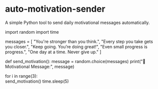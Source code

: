 # auto-motivation-sender
A simple Python tool to send daily motivational messages automatically.

import random
import time

messages = [
    "You're stronger than you think.",
    "Every step you take gets you closer.",
    "Keep going. You’re doing great!",
    "Even small progress is progress.",
    "One day at a time. Never give up."
]

def send_motivation():
    message = random.choice(messages)
    print("💬 Motivational Message:", message)


for i in range(3):  
    send_motivation()
    time.sleep(5)
